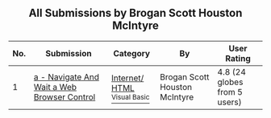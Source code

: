 ﻿<div align="center">

## All Submissions by Brogan Scott Houston McIntyre

</div>

No.  | Submission | Category | By   | User Rating
---- | ---------- | -------- | ---- | -----------
1 | [a \- Navigate And Wait a Web Browser Control<br />](https://github.com/Planet-Source-Code/brogan-scott-houston-mcintyre-a-navigate-and-wait-a-web-browser-control__1-45358) | [Internet/ HTML<br /><sup>Visual Basic</sup>](../ByCategory/internet-html__1-34.md) | Brogan Scott Houston McIntyre | 4.8 (24 globes from 5 users)
